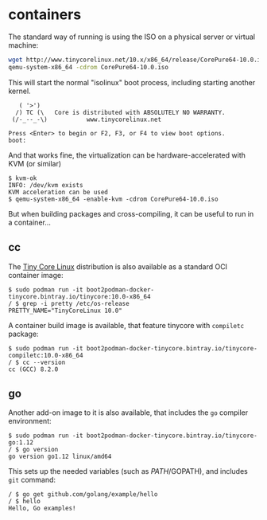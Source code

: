 # containers

The standard way of running is using the ISO on a physical server or virtual machine:

``` sh
wget http://www.tinycorelinux.net/10.x/x86_64/release/CorePure64-10.0.iso
qemu-system-x86_64 -cdrom CorePure64-10.0.iso
```

This will start the normal "isolinux" boot process, including starting another kernel.

       ( '>')
      /) TC (\   Core is distributed with ABSOLUTELY NO WARRANTY.
     (/-_--_-\)           www.tinycorelinux.net

    Press <Enter> to begin or F2, F3, or F4 to view boot options.
    boot:

And that works fine, the virtualization can be hardware-accelerated with KVM (or similar)

``` console
$ kvm-ok
INFO: /dev/kvm exists
KVM acceleration can be used
$ qemu-system-x86_64 -enable-kvm -cdrom CorePure64-10.0.iso
```

But when building packages and cross-compiling, it can be useful to run in a container...

## cc

The [Tiny Core Linux](http://tinycorelinux.net) distribution is also available as a standard OCI container image:

``` console
$ sudo podman run -it boot2podman-docker-tinycore.bintray.io/tinycore:10.0-x86_64
/ $ grep -i pretty /etc/os-release
PRETTY_NAME="TinyCoreLinux 10.0"
```

A container build image is available, that feature tinycore with `compiletc` package:

``` console
$ sudo podman run -it boot2podman-docker-tinycore.bintray.io/tinycore-compiletc:10.0-x86_64
/ $ cc --version
cc (GCC) 8.2.0
```

## go

Another add-on image to it is also available, that includes the `go` compiler environment:

``` console
$ sudo podman run -it boot2podman-docker-tinycore.bintray.io/tinycore-go:1.12
/ $ go version
go version go1.12 linux/amd64
```

This sets up the needed variables (such as $PATH/$GOPATH), and includes `git` command:

``` console
/ $ go get github.com/golang/example/hello
/ $ hello
Hello, Go examples!
```
